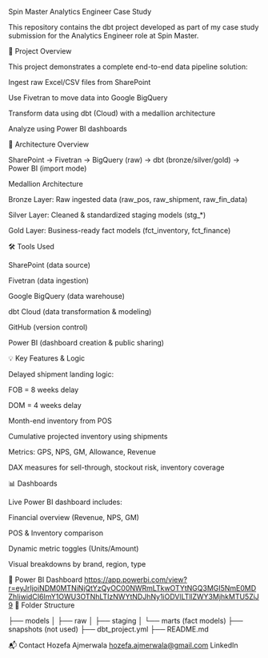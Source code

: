 Spin Master Analytics Engineer Case Study

This repository contains the dbt project developed as part of my case study submission for the Analytics Engineer role at Spin Master.

📁 Project Overview

This project demonstrates a complete end-to-end data pipeline solution:

Ingest raw Excel/CSV files from SharePoint

Use Fivetran to move data into Google BigQuery

Transform data using dbt (Cloud) with a medallion architecture

Analyze using Power BI dashboards

🔄 Architecture Overview

SharePoint → Fivetran → BigQuery (raw) → dbt (bronze/silver/gold) → Power BI (import mode)

Medallion Architecture

Bronze Layer: Raw ingested data (raw_pos, raw_shipment, raw_fin_data)

Silver Layer: Cleaned & standardized staging models (stg_*)

Gold Layer: Business-ready fact models (fct_inventory, fct_finance)

🛠 Tools Used

SharePoint (data source)

Fivetran (data ingestion)

Google BigQuery (data warehouse)

dbt Cloud (data transformation & modeling)

GitHub (version control)

Power BI (dashboard creation & public sharing)

💡 Key Features & Logic

Delayed shipment landing logic:

FOB = 8 weeks delay

DOM = 4 weeks delay

Month-end inventory from POS

Cumulative projected inventory using shipments

Metrics: GPS, NPS, GM, Allowance, Revenue

DAX measures for sell-through, stockout risk, inventory coverage

📊 Dashboards

Live Power BI dashboard includes:

Financial overview (Revenue, NPS, GM)

POS & Inventory comparison

Dynamic metric toggles (Units/Amount)

Visual breakdowns by brand, region, type

🔗 Power BI Dashboard
https://app.powerbi.com/view?r=eyJrIjoiNDM0MTNiNjQtYzQyOC00NWRmLTkwOTYtNGQ3MGI5NmE0MDZhIiwidCI6ImY1OWU3OTNhLTIzNWYtNDJhNy1iODVlLTllZWY3MjhkMTU5ZiJ9
📁 Folder Structure

├── models
│   ├── raw
│   ├── staging
│   └── marts (fact models)
├── snapshots (not used)
├── dbt_project.yml
├── README.md

📬 Contact
Hozefa Ajmerwala
hozefa.ajmerwala@gmail.com
LinkedIn
